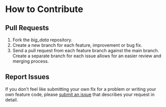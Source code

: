 # How to Contribute

## Pull Requests

1. Fork the *big_data* repository.
2. Create a new branch for each feature, improvement or bug fix.
3. Send a pull request from each feature branch against the main branch. Create a separate branch for each issue allows for an easier review and merging process.

## Report Issues

If you don't feel like submitting your own fix for a problem or writing your own feature code, please [submit an issue](https://github.com/Digital-Media/big_data/issues) that describes your request in detail.
